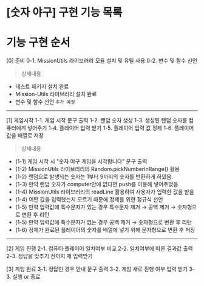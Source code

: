 # [숫자 야구] 구현 기능 목록

# 기능 구현 순서

[0] 준비
0-1. MissionUtils 라이브러리 모듈 설치 및 유틸 사용
0-2. 변수 및 함수 선언

> 상세내용

- 테스트 패키지 설치 완료
- Mission-Utils 라이브러리 설치 완료
- 변수 및 함수 선언 `추가 예정`

---

[1] 게임시작
1-1. 게임 시작 문구 출력
1-2. 랜덤 숫자 생성
1-3. 생성된 랜덤 숫자를 컴퓨터에게 넣어주기
1-4. 플레이어 입력 받기
1-5. 플레이어 입력 값 정제
1-6. 플레이어 값을 배열로 저장

> 상세내용

- (1-1) 게임 시작 시 "숫자 야구 게임을 시작합니다" 문구 출력
- (1-2) MissionUtils 라이브러리의 Random.pickNumberInRange() 활용
- (1-2) 랜덤으로 발생되는 숫자는 1부터 9까지의 숫자를 반환하게 하였음.
- (1-3) 만약 랜덤 숫자가 computer안에 없다면 push를 이용해 넣어주었음.
- (1-4) MissionUtils 라이브러리의 readLine 활용하여 사용자가 입력한 값을 받음
- (1-4) 어떤 값을 입력했는지 모르기 때문에 정제를 위한 정규식 선언
- (1-5) 만약 입력값에 특수문자가 있는 경우 특수문자 제거 → 공백 제거 → 숫자형으로 변환 후 리턴
- (1-5) 만약 입력값에 특수문자가 없는 경우 공백 제거 → 숫자형으로 변환 후 리턴
- (1-6) 정제가 완료된 플레이어의 숫자를 배열에 넣기 위해 문자형으로 변환 후 저장

---

[2] 게임 진행
2-1. 컴퓨터·플레이어 일치여부 비교
2-2. 일치여부에 따른 결과값 출력
2-3. 정답을 맞추기 전까지 재 입력받기

[3] 게임 완료
3-1. 정답인 경우 안내 문구 출력
3-2. 게임 새로 진행 여부 입력 받기
3-3. 실행 or 종료
